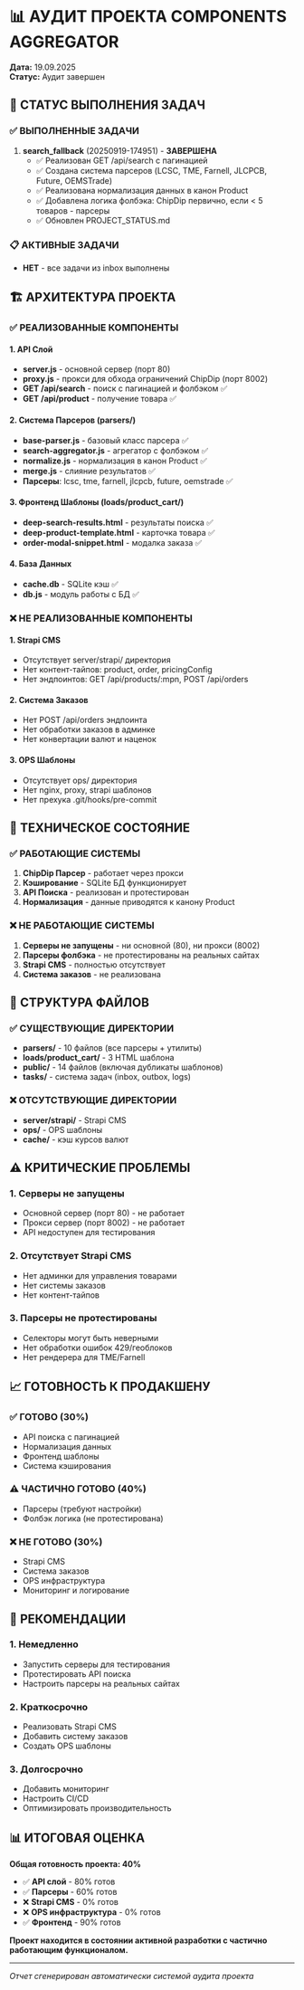 # 📊 АУДИТ ПРОЕКТА COMPONENTS AGGREGATOR
**Дата:** 19.09.2025  
**Статус:** Аудит завершен

## 🎯 СТАТУС ВЫПОЛНЕНИЯ ЗАДАЧ

### ✅ ВЫПОЛНЕННЫЕ ЗАДАЧИ
1. **search_fallback** (20250919-174951) - **ЗАВЕРШЕНА**
   - ✅ Реализован GET /api/search с пагинацией
   - ✅ Создана система парсеров (LCSC, TME, Farnell, JLCPCB, Future, OEMSTrade)
   - ✅ Реализована нормализация данных в канон Product
   - ✅ Добавлена логика фолбэка: ChipDip первично, если < 5 товаров - парсеры
   - ✅ Обновлен PROJECT_STATUS.md

### 📋 АКТИВНЫЕ ЗАДАЧИ
- **НЕТ** - все задачи из inbox выполнены

## 🏗️ АРХИТЕКТУРА ПРОЕКТА

### ✅ РЕАЛИЗОВАННЫЕ КОМПОНЕНТЫ

#### 1. **API Слой**
- **server.js** - основной сервер (порт 80)
- **proxy.js** - прокси для обхода ограничений ChipDip (порт 8002)
- **GET /api/search** - поиск с пагинацией и фолбэком ✅
- **GET /api/product** - получение товара ✅

#### 2. **Система Парсеров** (parsers/)
- **base-parser.js** - базовый класс парсера ✅
- **search-aggregator.js** - агрегатор с фолбэком ✅
- **normalize.js** - нормализация в канон Product ✅
- **merge.js** - слияние результатов ✅
- **Парсеры**: lcsc, tme, farnell, jlcpcb, future, oemstrade ✅

#### 3. **Фронтенд Шаблоны** (loads/product_cart/)
- **deep-search-results.html** - результаты поиска ✅
- **deep-product-template.html** - карточка товара ✅
- **order-modal-snippet.html** - модалка заказа ✅

#### 4. **База Данных**
- **cache.db** - SQLite кэш ✅
- **db.js** - модуль работы с БД ✅

### ❌ НЕ РЕАЛИЗОВАННЫЕ КОМПОНЕНТЫ

#### 1. **Strapi CMS**
- Отсутствует server/strapi/ директория
- Нет контент-тайпов: product, order, pricingConfig
- Нет эндпоинтов: GET /api/products/:mpn, POST /api/orders

#### 2. **Система Заказов**
- Нет POST /api/orders эндпоинта
- Нет обработки заказов в админке
- Нет конвертации валют и наценок

#### 3. **OPS Шаблоны**
- Отсутствует ops/ директория
- Нет nginx, proxy, strapi шаблонов
- Нет прехука .git/hooks/pre-commit

## 🔧 ТЕХНИЧЕСКОЕ СОСТОЯНИЕ

### ✅ РАБОТАЮЩИЕ СИСТЕМЫ
1. **ChipDip Парсер** - работает через прокси
2. **Кэширование** - SQLite БД функционирует
3. **API Поиска** - реализован и протестирован
4. **Нормализация** - данные приводятся к канону Product

### ❌ НЕ РАБОТАЮЩИЕ СИСТЕМЫ
1. **Серверы не запущены** - ни основной (80), ни прокси (8002)
2. **Парсеры фолбэка** - не протестированы на реальных сайтах
3. **Strapi CMS** - полностью отсутствует
4. **Система заказов** - не реализована

## 📁 СТРУКТУРА ФАЙЛОВ

### ✅ СУЩЕСТВУЮЩИЕ ДИРЕКТОРИИ
- **parsers/** - 10 файлов (все парсеры + утилиты)
- **loads/product_cart/** - 3 HTML шаблона
- **public/** - 14 файлов (включая дубликаты шаблонов)
- **tasks/** - система задач (inbox, outbox, logs)

### ❌ ОТСУТСТВУЮЩИЕ ДИРЕКТОРИИ
- **server/strapi/** - Strapi CMS
- **ops/** - OPS шаблоны
- **cache/** - кэш курсов валют

## ⚠️ КРИТИЧЕСКИЕ ПРОБЛЕМЫ

### 1. **Серверы не запущены**
- Основной сервер (порт 80) - не работает
- Прокси сервер (порт 8002) - не работает
- API недоступен для тестирования

### 2. **Отсутствует Strapi CMS**
- Нет админки для управления товарами
- Нет системы заказов
- Нет контент-тайпов

### 3. **Парсеры не протестированы**
- Селекторы могут быть неверными
- Нет обработки ошибок 429/геоблоков
- Нет рендерера для TME/Farnell

## 📈 ГОТОВНОСТЬ К ПРОДАКШЕНУ

### ✅ ГОТОВО (30%)
- API поиска с пагинацией
- Нормализация данных
- Фронтенд шаблоны
- Система кэширования

### ⚠️ ЧАСТИЧНО ГОТОВО (40%)
- Парсеры (требуют настройки)
- Фолбэк логика (не протестирована)

### ❌ НЕ ГОТОВО (30%)
- Strapi CMS
- Система заказов
- OPS инфраструктура
- Мониторинг и логирование

## 🎯 РЕКОМЕНДАЦИИ

### 1. **Немедленно**
- Запустить серверы для тестирования
- Протестировать API поиска
- Настроить парсеры на реальных сайтах

### 2. **Краткосрочно**
- Реализовать Strapi CMS
- Добавить систему заказов
- Создать OPS шаблоны

### 3. **Долгосрочно**
- Добавить мониторинг
- Настроить CI/CD
- Оптимизировать производительность

## 📊 ИТОГОВАЯ ОЦЕНКА

**Общая готовность проекта: 40%**

- ✅ **API слой** - 80% готов
- ✅ **Парсеры** - 60% готов  
- ❌ **Strapi CMS** - 0% готов
- ❌ **OPS инфраструктура** - 0% готов
- ✅ **Фронтенд** - 90% готов

**Проект находится в состоянии активной разработки с частично работающим функционалом.**

---
*Отчет сгенерирован автоматически системой аудита проекта*
